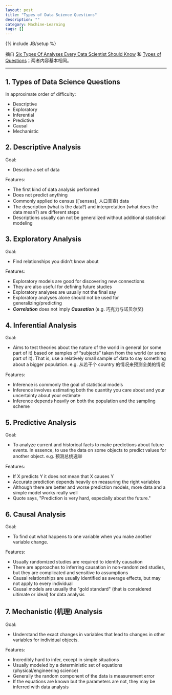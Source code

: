 ```yaml
---
layout: post
title: "Types of Data Science Questions"
description: ""
category: Machine-Learning
tags: []
---
```

{% include JB/setup %}

摘自 [Six Types Of Analyses Every Data Scientist Should Know](http://datascientistinsights.com/2013/01/29/six-types-of-analyses-every-data-scientist-should-know) 和 [Types of Questions](https://class.coursera.org/datascitoolbox-005/lecture/57)；两者内容基本相同。

-----

## 1. Types of Data Science Questions

In approximate order of difficulty:

* Descriptive
* Exploratory
* Inferential
* Predictive
* Causal
* Mechanistic

## 2. Descriptive Analysis

Goal: 

* Describe a set of data

Features:

* The first kind of data analysis performed
* Does not predict anything
* Commonly applied to census ([ˈsensəs], 人口普查) data
* The description (what is the data?) and interpretation (what does the data mean?) are different steps
* Descriptions usually can not be generalized without additional statistical modeling

## 3. Exploratory Analysis

Goal: 

* Find relationships you didn't know about

Features:

* Exploratory models are good for discovering new connections
* They are also useful for defining future studies
* Exploratory analyses are usually not the final say
* Exploratory analyses alone should not be used for generalizing/predicting
* _**Correlation**_ does not imply _**Causation**_ (e.g. 巧克力与诺贝尔奖)

## 4. Inferential Analysis

Goal: 

* Aims to test theories about the nature of the world in general (or some part of it) based on samples of “subjects” taken from the world (or some part of it). That is, use a relatively small sample of data to say something about a bigger population. e.g. 从若干个 country 的情况来预测全美的情况

Features:

* Inference is commonly the goal of statistical models
* Inference involves estimating both the quantity you care about and your uncertainty about your estimate
* Inference depends heavily on both the population and the sampling scheme

## 5. Predictive Analysis

Goal: 

* To analyze current and historical facts to make predictions about future events. In essence, to use the data on some objects to predict values for another object. e.g. 预测总统选举

Features:

* If X predicts Y it does not mean that X causes Y
* Accurate prediction depends heavily on measuring the right variables
* Although there are better and worse prediction models, more data and a simple model works really well
* Quote says, "Prediction is very hard, especially about the future."

## 6. Causal Analysis

Goal: 

* To find out what happens to one variable when you make another variable change.

Features:

* Usually randomized studies are required to identify causation
* There are approaches to inferring causation in non-randomized studies, but they are complicated and sensitive to assumptions
* Causal relationships are usually identified as average effects, but may not apply to every individual
* Causal models are usually the "gold standard" (that is considered ultimate or ideal) for data analysis

## 7. Mechanistic (机理) Analysis

Goal: 

* Understand the exact changes in variables that lead to changes in other variables for individual objects.

Features:

* Incredibly hard to infer, except in simple situations
* Usually modeled by a deterministic set of equations (physical/engineering science)
* Generally the random component of the data is measurement error
* If the equations are known but the parameters are not, they may be inferred with data analysis



